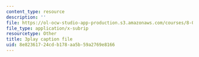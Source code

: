 ```yaml
---
content_type: resource
description: ''
file: https://ol-ocw-studio-app-production.s3.amazonaws.com/courses/8-06-quantum-physics-iii-spring-2018/8e82361724cdb178aa5b59a2769e8166_nd_sryUc1tc.srt
file_type: application/x-subrip
resourcetype: Other
title: 3play caption file
uid: 8e823617-24cd-b178-aa5b-59a2769e8166
---
```


